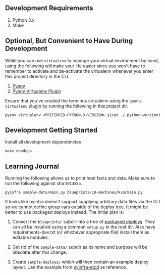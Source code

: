 Development Requirements
------------------------

1. Python 3.x
2. Make


Optional, But Convenient to Have During Development
---------------------------------------------------

While you can use `virtualenv` to manage your virtual environment by hand,
using the following will make your life easier since you won't have to
remember to activate and de-activate the virtualenv whenever you enter this
project directory in the CLI.

1. [Pyenv](https://github.com/pyenv/pyenv)
2. [Pyenv Virtualenv Plugin](https://github.com/pyenv/pyenv-virtualenv)

Ensure that you've created the terminus virtualenv using the
`pyenv-virtualenv` plugin by running the following in this project dir.

```
pyenv virtualenv <PREFERRED-PYTHON-3-VERSION> $(cat ./.python-version)
```


Development Getting Started
---------------------------

Install all development dependencies

```
make devdeps
```


Learning Journal
----------------

Running the following allows us to print host facts and data. Make sure
to run the following against sha `501458b`.
 
```
pyinfra sample-data/main.py blueprints/10-machines/kvm/main.py
```

It looks like pyinfra doesn't support supplying arbitrary data files via
the CLI so we cannot define group vars outside of the deploy tree. It
might be better to use packaged deploys instead. The initial plan is:

1) Convert the `blueprints/` subdir into a tree of
   [packaged deploys](https://docs.pyinfra.com/en/1.x/api/deploys.html).
   They can all be installed using a common `setup.py` in the root dir.
   Also have requirements-dev.txt (or whichever appropriate file) install
   them as editable modules.

2) Get rid of the `sample-data/` subdir as its name and purpose will be
   obsolete after this change.

3) Create `sample-deploys/` which will then contain an example deploy
   layout. Use the example from [pyinfra-etcd](https://github.com/Fizzadar/pyinfra-etcd/tree/develop/example)
   as reference.

